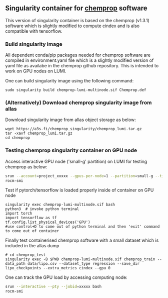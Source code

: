 ## Singularity container for [chemprop](https://github.com/chemprop/chemprop.git)  software
This version of singularity container is based on the chemprop (v1.3.1) software which is slightly modified to compute cindex and is also compatible with tensorflow.

### Build singularity image

All dependent conda/pip packages needed for chemprop software are  compiled in environment.yaml file which is a slightly modified version of yaml file as availabe in the chemprop github repository. This is intended to work on GPU nodes on LUMI.

One can build singularity image using the following command:

```
sudo singularity build chemprop-lumi-multinode.sif Chemprop.def 

```
### (Alternatively) Download chemprop singularity image from allas
Download singularity image from allas object storage as below:
```
wget https://a3s.fi/chemprop_singularity/chemprop_lumi.tar.gz
tar -xavf chemprop_lumi.tar.gz
cd chemprop
```

### Testing chemprop singularity container on GPU node

Access interactive GPU node ('small-g' partition) on LUMI for testing chemprop as below:

```bash
srun --account=project_xxxxx --gpus-per-node=1 --partition=small-g --time=02:30:00 --nodes=1  --pty bash
rocm-smi
```

Test if pytorch/tensorflow is loaded properly inside of container on GPU node

```
singularity exec chemprop-lumi-multinode.sif bash
python3  # invoke python terminal
import torch
import tensorflow as tf
tf.config.list_physical_devices('GPU')
#use control+D to come out of python terminal and then 'exit' command to come out of container

```

Finally test containerised chemprop software with a small dataset which is included in the allas dump

```
# cd chemprop_test
singularity exec -B $PWD chemprop-lumi-multinode.sif chemprop_train --data_path data/lipo.csv --dataset_type regression --save_dir lipo_checkpoints --extra_metrics cindex --gpu 0
```
One can track the GPU load by accessing computing node:
```bash
srun --interactive --pty --jobid=xxxxx bash
rocm-smi
```
